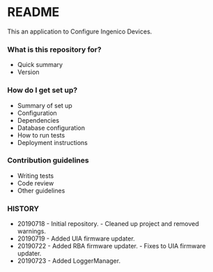 # README #

This an application to Configure Ingenico Devices.

### What is this repository for? ###

* Quick summary
* Version

### How do I get set up? ###

* Summary of set up
* Configuration
* Dependencies
* Database configuration
* How to run tests
* Deployment instructions

### Contribution guidelines ###

* Writing tests
* Code review
* Other guidelines

### HISTORY ###

* 20190718 - Initial repository.
           - Cleaned up project and removed warnings.
* 20190719 - Added UIA firmware updater.
* 20190722 - Added RBA firmware updater.
           - Fixes to UIA firmware updater.
* 20190723 - Added LoggerManager.
